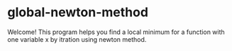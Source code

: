 # global-newton-method
Welcome! This program helps you find a local minimum for a function with one variable x by itration using newton method. 
